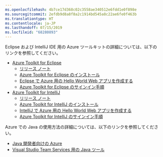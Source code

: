 ```yaml
---
ms.openlocfilehash: 4b7ce17d368c02c3558ae340512e6fdd1e0f898e
ms.sourcegitcommit: 2efdb9d8a8f8a2c1914bd545a8c22ae6fe0f463b
ms.translationtype: HT
ms.contentlocale: ja-JP
ms.lasthandoff: 07/15/2019
ms.locfileid: "68280893"
---
```

Eclipse および IntelliJ IDE 用の Azure ツールキットの詳細については、以下のリンクを参照してください。

* [Azure Toolkit for Eclipse](../eclipse/azure-toolkit-for-eclipse.md) 
  * [リリース ノート](https://github.com/Microsoft/azure-tools-for-java/releases) 
  * [Azure Toolkit for Eclipse のインストール](../eclipse/azure-toolkit-for-eclipse-installation.md) 
  * [Eclipse で Azure 用の Hello World Web アプリを作成する](../eclipse/azure-toolkit-for-eclipse-create-hello-world-web-app.md) 
  * [Azure Toolkit for Eclipse のサインイン手順](../eclipse/azure-toolkit-for-eclipse-sign-in-instructions.md) 
* [Azure Toolkit for IntelliJ](../intellij/azure-toolkit-for-intellij.md) 
  * [リリース ノート](https://github.com/Microsoft/azure-tools-for-java/releases) 
  * [Azure Toolkit for IntelliJ のインストール](../intellij/azure-toolkit-for-intellij-installation.md) 
  * [IntelliJ で Azure 用の Hello World Web アプリを作成する](../intellij/azure-toolkit-for-intellij-create-hello-world-web-app.md) 
  * [Azure Toolkit for IntelliJ のサインイン手順](../intellij/azure-toolkit-for-intellij-sign-in-instructions.md) 

Azure での Java の使用方法の詳細については、以下のリンクを参照してください。 

* [Java 開発者向けの Azure](https://docs.microsoft.com/azure/java/) 
* [Visual Studio Team Services 用の Java ツール](https://java.visualstudio.com/) 
<!-- TODO: Add URLs for Java in VSCode here --> 
